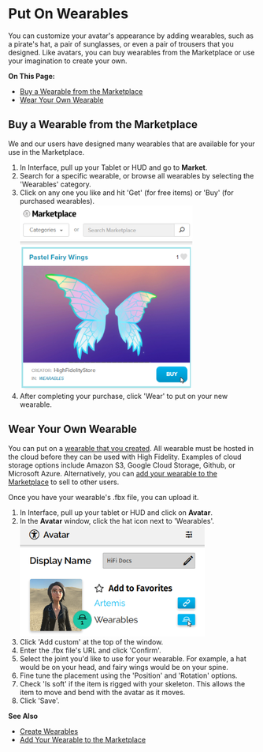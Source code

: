 # Put On Wearables

You can customize your avatar's appearance by adding wearables, such as a pirate's hat, a pair of sunglasses, or even a pair of trousers that you designed. Like avatars, you can buy wearables from the Marketplace or use your imagination to create your own. 

**On This Page:**
* [Buy a Wearable from the Marketplace](#buy-a-wearable-from-the-marketplace)
* [Wear Your Own Wearable](#wear-your-own-wearable)

## Buy a Wearable from the Marketplace
We and our users have designed many wearables that are available for your use in the Marketplace.

1. In Interface, pull up your Tablet or HUD and go to **Market**.
2. Search for a specific wearable, or browse all wearables by selecting the 'Wearables' category.
3. Click on any one you like and hit 'Get' (for free items) or 'Buy' (for purchased wearables).![](_images/get-wearable.png)
4. After completing your purchase, click 'Wear' to put on your new wearable.

## Wear Your Own Wearable
You can put on a [wearable that you created](../../../create/wearables). All wearable must be hosted in the cloud before they can be used with High Fidelity. Examples of cloud storage options include Amazon S3, Google Cloud Storage, Github, or Microsoft Azure. Alternatively, you can [add your wearable to the Marketplace](../../../sell/add-item/upload-wearable) to sell to other users.

Once you have your wearable's .fbx file, you can upload it.

1. In Interface, pull up your tablet or HUD and click on **Avatar**.
2. In the **Avatar** window, click the hat icon next to 'Wearables'. ![](_images/add-wearable.png)
3. Click 'Add custom' at the top of the window.
4. Enter the .fbx file's URL and click 'Confirm'.
5. Select the joint you'd like to use for your wearable. For example, a hat would be on your head, and fairy wings would be on your spine. 
6. Fine tune the placement using the 'Position' and 'Rotation' options.
7. Check 'Is soft' if the item is rigged with your skeleton. This allows the item to move and bend with the avatar as it moves.
8. Click 'Save'.


**See Also**

+ [Create Wearables](../../../create/wearables)
+ [Add Your Wearable to the Marketplace](../../../sell/add-item/upload-wearable)